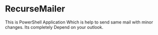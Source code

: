 # RecurseMailer
This is PowerShell Application Which is help to send same mail with minor changes. Its completely Depend on your outlook.
